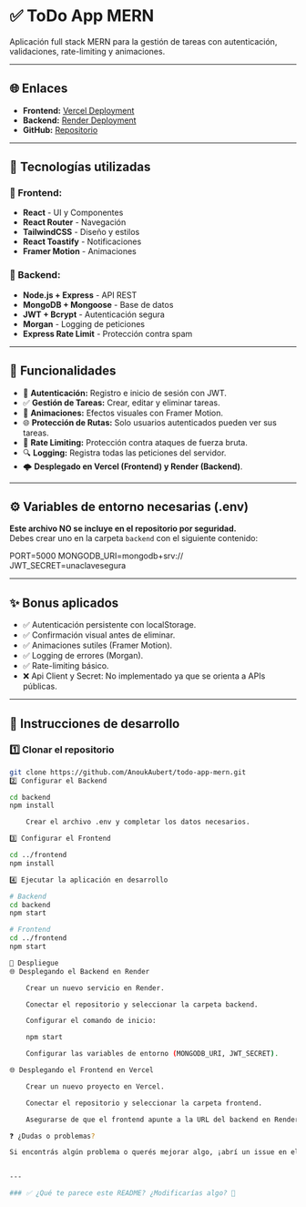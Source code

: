 # ✅ ToDo App MERN

Aplicación full stack MERN para la gestión de tareas con autenticación, validaciones, rate-limiting y animaciones.

---

## 🌐 Enlaces

- **Frontend:** [Vercel Deployment](https://todo-app-mern-mocha.vercel.app)
- **Backend:** [Render Deployment](https://todo-app-mern-vvpk.onrender.com)
- **GitHub:** [Repositorio](https://github.com/AnoukAubert/todo-app-mern)

---

## 🧩 Tecnologías utilizadas

### 🚀 Frontend:
- **React** - UI y Componentes
- **React Router** - Navegación
- **TailwindCSS** - Diseño y estilos
- **React Toastify** - Notificaciones
- **Framer Motion** - Animaciones

### 🚀 Backend:
- **Node.js + Express** - API REST
- **MongoDB + Mongoose** - Base de datos
- **JWT + Bcrypt** - Autenticación segura
- **Morgan** - Logging de peticiones
- **Express Rate Limit** - Protección contra spam

---

## 🚀 Funcionalidades

- 🔐 **Autenticación:** Registro e inicio de sesión con JWT.
- ✅ **Gestión de Tareas:** Crear, editar y eliminar tareas.
- 🚀 **Animaciones:** Efectos visuales con Framer Motion.
- 🌐 **Protección de Rutas:** Solo usuarios autenticados pueden ver sus tareas.
- 🚫 **Rate Limiting:** Protección contra ataques de fuerza bruta.
- 🔍 **Logging:** Registra todas las peticiones del servidor.
- 🌩️ **Desplegado en Vercel (Frontend) y Render (Backend)**.

---

## ⚙️ Variables de entorno necesarias (.env)

**Este archivo NO se incluye en el repositorio por seguridad.**  
Debes crear uno en la carpeta `backend` con el siguiente contenido:

PORT=5000
MONGODB_URI=mongodb+srv://<tus-datos-de-mongo>
JWT_SECRET=unaclavesegura


---

## ✨ Bonus aplicados

- ✅ Autenticación persistente con localStorage.
- ✅ Confirmación visual antes de eliminar.
- ✅ Animaciones sutiles (Framer Motion).
- ✅ Logging de errores (Morgan).
- ✅ Rate-limiting básico.
- ❌ Api Client y Secret: No implementado ya que se orienta a APIs públicas.

---

## 🧪 Instrucciones de desarrollo

### 1️⃣ Clonar el repositorio
```bash
git clone https://github.com/AnoukAubert/todo-app-mern.git
2️⃣ Configurar el Backend

cd backend
npm install

    Crear el archivo .env y completar los datos necesarios.

3️⃣ Configurar el Frontend

cd ../frontend
npm install

4️⃣ Ejecutar la aplicación en desarrollo

# Backend
cd backend
npm start

# Frontend
cd ../frontend
npm start

🚀 Despliegue
🌐 Desplegando el Backend en Render

    Crear un nuevo servicio en Render.

    Conectar el repositorio y seleccionar la carpeta backend.

    Configurar el comando de inicio:

    npm start

    Configurar las variables de entorno (MONGODB_URI, JWT_SECRET).

🌐 Desplegando el Frontend en Vercel

    Crear un nuevo proyecto en Vercel.

    Conectar el repositorio y seleccionar la carpeta frontend.

    Asegurarse de que el frontend apunte a la URL del backend en Render.

❓ ¿Dudas o problemas?

Si encontrás algún problema o querés mejorar algo, ¡abrí un issue en el repositorio o contactame!


---

### ✅ ¿Qué te parece este README? ¿Modificarías algo? 🙂
